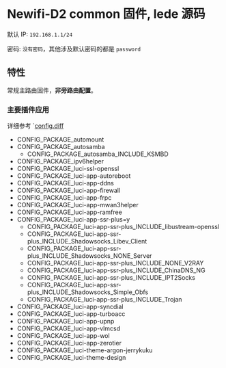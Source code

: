 # Newifi-D2 common 固件, lede 源码

默认 IP: `192.168.1.1/24`

密码: `没有密码`，其他涉及默认密码的都是 `password`

## 特性

常规主路由固件，**非旁路由配置**。

### 主要插件应用

详细参考 `[config.diff](config.diff)

- CONFIG_PACKAGE_automount
- CONFIG_PACKAGE_autosamba
  - CONFIG_PACKAGE_autosamba_INCLUDE_KSMBD
- CONFIG_PACKAGE_ipv6helper
- CONFIG_PACKAGE_luci-ssl-openssl
- CONFIG_PACKAGE_luci-app-autoreboot
- CONFIG_PACKAGE_luci-app-ddns
- CONFIG_PACKAGE_luci-app-firewall
- CONFIG_PACKAGE_luci-app-frpc
- CONFIG_PACKAGE_luci-app-mwan3helper
- CONFIG_PACKAGE_luci-app-ramfree
- CONFIG_PACKAGE_luci-app-ssr-plus=y
  - CONFIG_PACKAGE_luci-app-ssr-plus_INCLUDE_libustream-openssl
  - CONFIG_PACKAGE_luci-app-ssr-plus_INCLUDE_Shadowsocks_Libev_Client
  - CONFIG_PACKAGE_luci-app-ssr-plus_INCLUDE_Shadowsocks_NONE_Server
  - CONFIG_PACKAGE_luci-app-ssr-plus_INCLUDE_NONE_V2RAY
  - CONFIG_PACKAGE_luci-app-ssr-plus_INCLUDE_ChinaDNS_NG
  - CONFIG_PACKAGE_luci-app-ssr-plus_INCLUDE_IPT2Socks
  - CONFIG_PACKAGE_luci-app-ssr-plus_INCLUDE_Shadowsocks_Simple_Obfs
  - CONFIG_PACKAGE_luci-app-ssr-plus_INCLUDE_Trojan
- CONFIG_PACKAGE_luci-app-syncdial
- CONFIG_PACKAGE_luci-app-turboacc
- CONFIG_PACKAGE_luci-app-upnp
- CONFIG_PACKAGE_luci-app-vlmcsd
- CONFIG_PACKAGE_luci-app-wol
- CONFIG_PACKAGE_luci-app-zerotier
- CONFIG_PACKAGE_luci-theme-argon-jerrykuku
- CONFIG_PACKAGE_luci-theme-design
